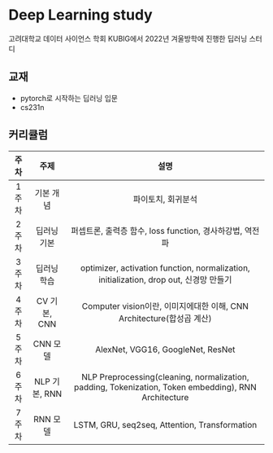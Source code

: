 # Deep Learning study
고려대학교 데이터 사이언스 학회 KUBIG에서 2022년 겨울방학에 진행한 딥러닝 스터디

## 교재
- pytorch로 시작하는 딥러닝 입문
- cs231n

## 커리큘럼
|주차|주제|설명|
|:---:|:---:|:---:|
|1주차|기본 개념|파이토치, 회귀분석|
|2주차|딥러닝 기본|퍼셉트론, 출력층 함수, loss function, 경사하강법, 역전파|
|3주차|딥러닝 학습|optimizer, activation function, normalization, initialization, drop out, 신경망 만들기|
|4주차|CV 기본, CNN|Computer vision이란, 이미지에대한 이해, CNN Architecture(합성곱 계산)|
|5주차|CNN 모델|AlexNet, VGG16, GoogleNet, ResNet|
|6주차|NLP 기본, RNN|NLP Preprocessing(cleaning, normalization, padding, Tokenization, Token embedding), RNN Architecture|
|7주차|RNN 모델|LSTM, GRU, seq2seq, Attention, Transformation|
